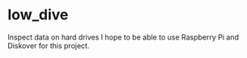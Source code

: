 # low_dive
Inspect data on hard drives
I hope to be able to use Raspberry Pi and Diskover for this project.
